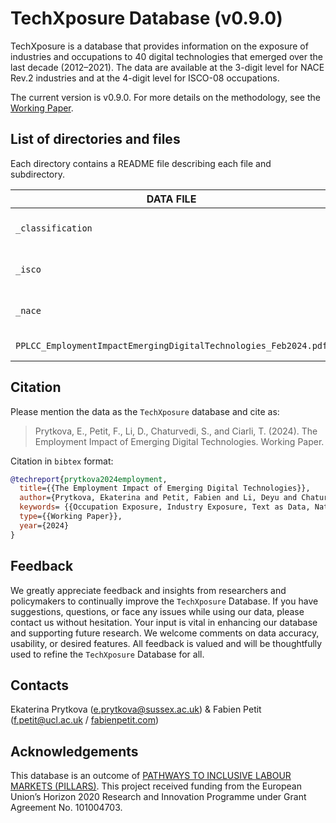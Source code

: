 # TechXposure Database (v0.9.0)

TechXposure is a database that provides information on the exposure of industries and occupations to 40 digital technologies that emerged over the last decade (2012–2021). The data are available at the 3-digit level for NACE Rev.2 industries and at the 4-digit level for ISCO-08 occupations.

The current version is v0.9.0. For more details on the methodology, see the [Working Paper](https://www.fabienpetit.com/wp/PPLCC_EmploymentImpactEmergingDigitalTechnologies_Feb2024.pdf). 

## List of directories and files

Each directory contains a README file describing each file and subdirectory.

| DATA FILE         | DESCRIPTION                          |
|-------------------|--------------------------------------|
| `_classification` | Classifications used in the database |
| `_isco`           | ISCO-08 Occupation Exposure          |
| `_nace`           | NACE Rev.2 Industry Exposure         |
| `PPLCC_EmploymentImpactEmergingDigitalTechnologies_Feb2024.pdf` | Working Paper |

## Citation

Please mention the data as the `TechXposure` database and cite as:

> Prytkova, E., Petit, F., Li, D., Chaturvedi, S., and Ciarli, T. (2024). The Employment Impact of Emerging Digital Technologies. Working Paper.

Citation in `bibtex` format:

```bibtex
@techreport{prytkova2024employment,
  title={{The Employment Impact of Emerging Digital Technologies}},
  author={Prytkova, Ekaterina and Petit, Fabien and Li, Deyu and Chaturvedi, Sugat and Ciarli, Tommaso},
  keywords= {{Occupation Exposure, Industry Exposure, Text as Data, Natural Language Processing, Sentence Transformers, Emerging Digital Technologies, Automation, Employment}},
  type={{Working Paper}},
  year={2024}
}
```

## Feedback

We greatly appreciate feedback and insights from researchers and policymakers to continually improve the `TechXposure` Database. If you have suggestions, questions, or face any issues while using our data, please contact us without hesitation. Your input is vital in enhancing our database and supporting future research. We welcome comments on data accuracy, usability, or desired features. All feedback is valued and will be thoughtfully used to refine the `TechXposure` Database for all.

## Contacts

Ekaterina Prytkova ([e.prytkova@sussex.ac.uk](mailto:e.prytkova@sussex.ac.uk)) & Fabien Petit ([f.petit@ucl.ac.uk](mailto:f.petit@ucl.ac.uk) / [fabienpetit.com](https://www.fabienpetit.com/))

## Acknowledgements

This database is an outcome of [PATHWAYS TO INCLUSIVE LABOUR MARKETS (PILLARS)](https://doi.org/10.3030/101004703). This project received funding from the European Union’s Horizon 2020 Research and Innovation Programme under Grant Agreement No. 101004703.

